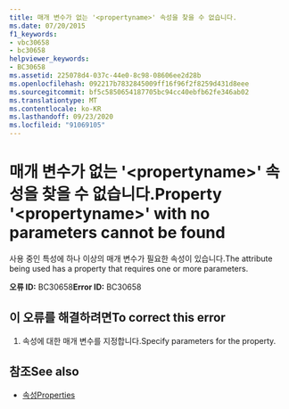 ```yaml
---
title: 매개 변수가 없는 '<propertyname>' 속성을 찾을 수 없습니다.
ms.date: 07/20/2015
f1_keywords:
- vbc30658
- bc30658
helpviewer_keywords:
- BC30658
ms.assetid: 225078d4-037c-44e0-8c98-08606ee2d28b
ms.openlocfilehash: 092217b7832845009ff16f96f2f8259d431d8eee
ms.sourcegitcommit: bf5c5850654187705bc94cc40ebfb62fe346ab02
ms.translationtype: MT
ms.contentlocale: ko-KR
ms.lasthandoff: 09/23/2020
ms.locfileid: "91069105"
---
```

# <a name="property-propertyname-with-no-parameters-cannot-be-found"></a><span data-ttu-id="311c9-102">매개 변수가 없는 '\<propertyname>' 속성을 찾을 수 없습니다.</span><span class="sxs-lookup"><span data-stu-id="311c9-102">Property '\<propertyname>' with no parameters cannot be found</span></span>

<span data-ttu-id="311c9-103">사용 중인 특성에 하나 이상의 매개 변수가 필요한 속성이 있습니다.</span><span class="sxs-lookup"><span data-stu-id="311c9-103">The attribute being used has a property that requires one or more parameters.</span></span>  
  
 <span data-ttu-id="311c9-104">**오류 ID:** BC30658</span><span class="sxs-lookup"><span data-stu-id="311c9-104">**Error ID:** BC30658</span></span>  
  
## <a name="to-correct-this-error"></a><span data-ttu-id="311c9-105">이 오류를 해결하려면</span><span class="sxs-lookup"><span data-stu-id="311c9-105">To correct this error</span></span>  
  
1. <span data-ttu-id="311c9-106">속성에 대한 매개 변수를 지정합니다.</span><span class="sxs-lookup"><span data-stu-id="311c9-106">Specify parameters for the property.</span></span>  
  
## <a name="see-also"></a><span data-ttu-id="311c9-107">참조</span><span class="sxs-lookup"><span data-stu-id="311c9-107">See also</span></span>

- [<span data-ttu-id="311c9-108">속성</span><span class="sxs-lookup"><span data-stu-id="311c9-108">Properties</span></span>](../language-reference/properties.md)
